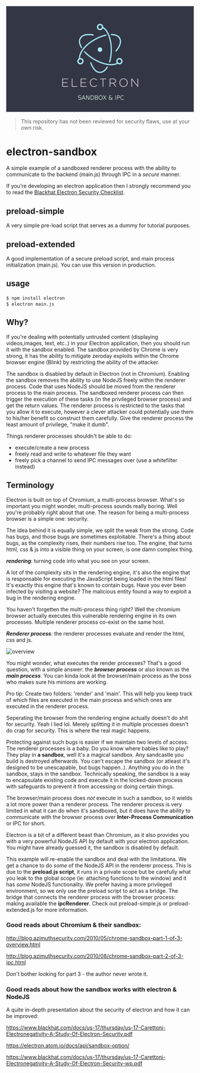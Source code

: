 ![](electron-sandbox.jpeg)

> This repository has not been reviewed for security flaws, use at your own risk.

# electron-sandbox
A simple example of a sandboxed renderer process with the ability to communicate to the backend (main.js) through IPC in a _secure_ manner.

If you're developing an electron application then I strongly recommend you to read the [Blackhat Electron Security Checklist](https://www.blackhat.com/docs/us-17/thursday/us-17-Carettoni-Electronegativity-A-Study-Of-Electron-Security-wp.pdf).

## preload-simple
A very simple pre-load script that serves as a dummy for tutorial purposes.

## preload-extended
A good implementation of a secure preload script, and main process initialization (main.js). 
You can use this version in production.

## usage

```
$ npm install electron
$ electron main.js
```

## Why?
If you're dealing with potentially untrusted content (displaying videos,images, text, etc..) in your Electron application, then you should run it with the sandbox enabled. The sandbox provided by Chrome is very strong, it has the ability to mitigate zeroday exploits within the Chrome browser engine (Blink) by restricting the ability of the attacker.

The sandbox is disabled by default in Electron (not in Chromium). Enabling the sandbox removes the ability to use NodeJS freely within the renderer process. Code that uses NodeJS should be moved from the renderer process to the main process. The sandboxed renderer process can then trigger the execution of these tasks (in the privileged browser process) and get the return values. The renderer process is restricted to the tasks that you allow it to execute, however a clever attacker could potentially use them to his/her benefit so construct them carefully. Give the renderer process the least amount of privilege, "make it dumb". 

Things renderer processes shouldn't be able to do:
* execute/create a new process
* freely read and write to whatever file they want
* freely pick a channel to send IPC messages over (use a whitefilter instead)

## Terminology
Electron is built on top of Chromium, a multi-process browser.  What's so important you might wonder, multi-process sounds really boring. Well you're probably right about that one. The reason for being a multi-process browser is a simple one: security. 

The idea behind it is equally simple, we split the weak from the strong. Code has bugs, and those bugs are sometimes exploitable. There's a thing about bugs, as the complexity rises, their numbers rise too. The engine, that turns html, css & js into a visible thing on your screen, is one damn complex thing. 

_**rendering**_: turning code into what you see on your screen.

A lot of the complexity sits in the rendering engine, it's also the engine that is responsable for executing the JavaScript being loaded in the html files!
It's exactly this engine that's known to contain bugs. Have you ever been infected by visiting a website? The malicious entity found a way to exploit a bug in the rendering engine. 

You haven't forgetten the multi-process thing right? Well the chromium browser actually executes this vulnerable rendering engine in its own processes. Multiple renderer process co-exist on the same host. 

_**Renderer process**:_ the renderer processes evaluate and render the html, css and js.

![overview](https://www.chromium.org/developers/design-documents/site-isolation/ChromeSiteIsolationProject-arch.png?attredirects=0)

You might wonder, what executes the render processes? That's a good question, with a simple answer:
the _**browser process**_ or also known as the _**main process**_. You can kinda look at the browser/main process as the boss who makes sure his minions are working. 

Pro tip: Create two folders: 'render' and 'main'. This will help you keep track of which files are executed in the main process and which ones are executed in the renderer process.

Seperating the browser from the rendering engine actually doesn't do shit for security. Yeah I lied lol. Merely splitting it in multiple processes doesn't do crap for security. This is where the real magic happens.

Protecting against such bugs is easier if we maintain two levels of access. The renderer processes is a baby. Do you know where babies like to play? They play in **a sandbox**, well it's a magical sandbox. Any sandcastle you build is destroyed afterwards. You can't escape the sandbox (or atleast it's designed to be unescapable, but bugs happen..). Anything you do in the sandbox, stays in the sandbox. Technically speaking, the sandbox is a way to encapsulate existing code and execute it in the locked-down process with safeguards to prevent it from accessing or doing certain things. 

The browser/main process does *not* execute in such a sandbox, so it wields a lot more power than a renderer process. The renderer process is very limited in what it can do when it's sandboxed, but it does have the ability to communicate with the browser process over **Inter-Process Communication** or IPC for short. 

Electron is a bit of a different beast than Chromium, as it also provides you with a very powerful NodeJS API by default with your electron application. You might have already guessed it, the sandbox is disabled by default. 

This example will re-enable the sandbox and deal with the limitations. We get a chance to do _some_ of the NodeJS API in the renderer process. This is due to the **preload.js script**, it runs in a private scope  but be carefully what you leak to the global scope (ie: attaching functions to the window) and it has _some_ NodeJS functionality. We prefer having a more privileged environment, so we only use the preload script to act as a bridge. The bridge that connects the renderer process with the browser process: making available the **ipcRenderer**. Check out preload-simple.js or preload-extended.js for more information. 

### Good reads about Chromium & their sandbox:

http://blog.azimuthsecurity.com/2010/05/chrome-sandbox-part-1-of-3-overview.html

http://blog.azimuthsecurity.com/2010/08/chrome-sandbox-part-2-of-3-ipc.html

Don't bother looking for part 3 - the author never wrote it.

### Good reads about how the sandbox works with electron & NodeJS

A quite in-depth presentation about the security of electron and how it can be improved:

https://www.blackhat.com/docs/us-17/thursday/us-17-Carettoni-Electronegativity-A-Study-Of-Electron-Security.pdf

https://electron.atom.io/docs/api/sandbox-option/

https://www.blackhat.com/docs/us-17/thursday/us-17-Carettoni-Electronegativity-A-Study-Of-Electron-Security-wp.pdf

